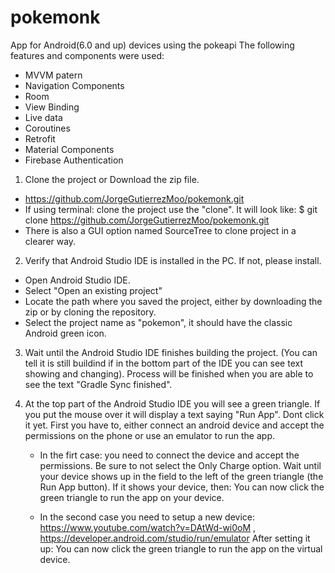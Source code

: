 # pokemonk
App for Android(6.0 and up) devices using the pokeapi
The following features and components were used:
- MVVM patern
- Navigation Components
- Room
- View Binding
- Live data
- Coroutines
- Retrofit
- Material Components
- Firebase Authentication

1. Clone the project or Download the zip file.
  - https://github.com/JorgeGutierrezMoo/pokemonk.git
  - If using terminal: clone the project use the "clone". It will look like: $ git clone https://github.com/JorgeGutierrezMoo/pokemonk.git
  - There is also a GUI option named SourceTree to clone project in a clearer way.
  
2. Verify that Android Studio IDE is installed in the PC. If not, please install.
  - Open Android Studio IDE.
  - Select "Open an existing project"
  - Locate the path where you saved the project, either by downloading the zip or by cloning the repository.
  - Select the project name as "pokemon", it should have the classic Android green icon.
  
3. Wait until the Android Studio IDE finishes building the project. (You can tell it is still buildind if in the bottom
  part of the IDE you can see text showing and changing).
  Process will be finished when you are able to see the text "Gradle Sync finished".
  
4. At the top part of the Android Studio IDE you will see a green triangle. If you put the mouse over it will display a
  text saying "Run App". Dont click it yet. First you have to, either connect an android device and accept the permissions
  on the phone or use an emulator to run the app.

    - In the firt case: you need to connect the device and accept the permissions. Be sure to not select the Only Charge option.
    Wait until your device shows up in the field to the left of the green triangle (the Run App button).
    If it shows your device, then: You can now click the green triangle to run the app on your device.
    
    - In the second case you need to setup a new device: https://www.youtube.com/watch?v=DAtWd-wi0oM , https://developer.android.com/studio/run/emulator
    After setting it up: You can now click the green triangle to run the app on the virtual device.


